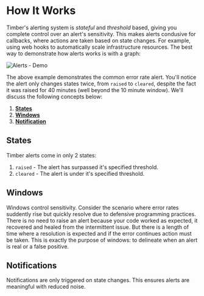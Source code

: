 # How It Works

Timber's alerting system is *stateful* and *threshold* based, giving you complete control over an alert's sensitivity. This makes alerts condusive for callbacks, where actions are taken based on state changes. For example, using web hooks to automatically scale infrastructure resources. The best way to demonstrate how alerts works is with a graph:

![Alerts - Demo](//images.contentful.com/h6vh38q7qvzk/bSGJvrOktG0ws0KO4McC2/0c59e40e5d94aee7f50e323b80244db9/Image_2017-08-14_at_10.30.51_PM.png)

The above example demonstrates the common error rate alert. You'll notice the alert only changes states twice, from `raised` to `cleared`, despite the fact it was raised for 40 minutes (well beyond the 10 minute window). We'll discuss the following concepts below:

1. [**States**](#states)
2. [**Windows**](#windows)
3. [**Notification**](#notifications)


## States

Timber alerts come in only 2 states:

1. `raised` - The alert has surpassed it's specified threshold.
1. `cleared` - The alert is under it's specified threshold.


## Windows

Windows control sensitivity. Consider the scenario where error rates suddently rise but quickly resolve due to defensive programming practices. There is no need to raise an alert because your code worked as expected, it recovered and healed from the intermittent issue. But there is a length of time where a resolution is expected and if the error continues action must be taken. This is exactly the purpose of windows: to delineate when an alert is real or a false positive.


## Notifications

Notifications are only triggered on state changes. This ensures alerts are meaningful with reduced noise.
